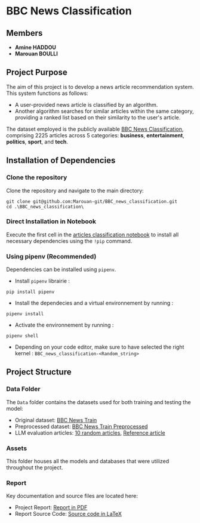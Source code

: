 # BBC News Classification

## Members
- **Amine HADDOU**
- **Marouan BOULLI**

## Project Purpose
The aim of this project is to develop a news article recommendation system. This system functions as follows:
- A user-provided news article is classified by an algorithm.
- Another algorithm searches for similar articles within the same category, providing a ranked list based on their similarity to the user's article.

The dataset employed is the publicly available [BBC News Classification](https://kaggle.com/competitions/learn-ai-bbc), comprising 2225 articles across 5 categories: **business**, **entertainment**, **politics**, **sport**, and **tech**.

## Installation of Dependencies

### Clone the repository

Clone the repository and navigate to the main directory:
```console
git clone git@github.com:Marouan-git/BBC_news_classification.git
cd .\BBC_news_classification\
```

### Direct Installation in Notebook
Execute the first cell in the [articles classification notebook](./articles_classification.ipynb) to install all necessary dependencies using the `!pip` command.

### Using pipenv (Recommended)

Dependencies can be installed using `pipenv`. 

- Install `pipenv` librairie :
```console
pip install pipenv 
```
- Install the dependecies and a virtual environnement by running :
```console
pipenv install 
```
- Activate the environnement by running :
```console
pipenv shell 
```
- Depending on your code editor, make sure to have selected the right kernel : `BBC_news_classification-<Random_string>`

## Project Structure

### Data Folder
The `Data` folder contains the datasets used for both training and testing the model:
- Original dataset: [BBC News Train](./data/BBC_News_Train.csv)
- Preprocessed dataset: [BBC News Train Preprocessed](./data/BBC_News_Train_PREPROCESSED.csv)
- LLM evaluation articles: [10 random articles](./data/ten_articles.csv), [Reference article](./data/reference_article.csv)

### Assets
This folder houses all the models and databases that were utilized throughout the project.

### Report
Key documentation and source files are located here:
- Project Report: [Report in PDF](./report/report.pdf)
- Report Source Code: [Source code in LaTeX](./report/report.tex)
